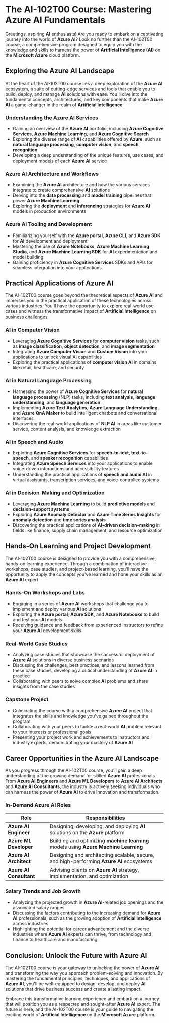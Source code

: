 # The AI-102T00 Course: Mastering Azure AI Fundamentals

Greetings, aspiring **AI** enthusiasts! Are you ready to embark on a captivating journey into the world of **Azure AI**? Look no further than the AI-102T00 course, a comprehensive program designed to equip you with the knowledge and skills to harness the power of **Artificial Intelligence (AI)** on the **Microsoft Azure** cloud platform.

## Exploring the Azure AI Landscape

At the heart of the AI-102T00 course lies a deep exploration of the **Azure AI** ecosystem, a suite of cutting-edge services and tools that enable you to build, deploy, and manage **AI** solutions with ease. You'll dive into the fundamental concepts, architectures, and key components that make **Azure AI** a game-changer in the realm of **Artificial Intelligence**.

### Understanding the Azure AI Services

- Gaining an overview of the **Azure AI** portfolio, including **Azure Cognitive Services**, **Azure Machine Learning**, and **Azure Cognitive Search**
- Exploring the diverse range of **AI** capabilities offered by **Azure**, such as **natural language processing**, **computer vision**, and **speech recognition**
- Developing a deep understanding of the unique features, use cases, and deployment models of each **Azure AI** service

### Azure AI Architecture and Workflows

- Examining the **Azure AI** architecture and how the various services integrate to create comprehensive **AI** solutions
- Delving into the **data processing** and **model training** pipelines that power **Azure Machine Learning**
- Exploring the **deployment** and **inferencing** strategies for **Azure AI** models in production environments

### Azure AI Tooling and Development

- Familiarizing yourself with the **Azure portal**, **Azure CLI**, and **Azure SDK** for **AI** development and deployment
- Mastering the use of **Azure Notebooks**, **Azure Machine Learning Studio**, and **Azure Machine Learning SDK** for **AI** experimentation and model building
- Gaining proficiency in **Azure Cognitive Services** SDKs and APIs for seamless integration into your applications

## Practical Applications of Azure AI

The AI-102T00 course goes beyond the theoretical aspects of **Azure AI** and immerses you in the practical application of these technologies across various industries. You'll have the opportunity to explore real-world use cases and witness the transformative impact of **Artificial Intelligence** on business challenges.

### AI in Computer Vision

- Leveraging **Azure Cognitive Services** for **computer vision** tasks, such as **image classification**, **object detection**, and **image segmentation**
- Integrating **Azure Computer Vision** and **Custom Vision** into your applications to unlock visual AI capabilities
- Exploring the practical applications of **computer vision AI** in domains like retail, healthcare, and security

### AI in Natural Language Processing

- Harnessing the power of **Azure Cognitive Services** for **natural language processing** (NLP) tasks, including **text analysis**, **language understanding**, and **language generation**
- Implementing **Azure Text Analytics**, **Azure Language Understanding**, and **Azure QnA Maker** to build intelligent chatbots and conversational interfaces
- Discovering the real-world applications of **NLP AI** in areas like customer service, content analysis, and knowledge extraction

### AI in Speech and Audio

- Exploring **Azure Cognitive Services** for **speech-to-text**, **text-to-speech**, and **speaker recognition** capabilities
- Integrating **Azure Speech Services** into your applications to enable voice-driven interactions and accessibility features
- Understanding the practical applications of **speech and audio AI** in virtual assistants, transcription services, and voice-controlled systems

### AI in Decision-Making and Optimization

- Leveraging **Azure Machine Learning** to build **predictive models** and **decision-support systems**
- Exploring **Azure Anomaly Detector** and **Azure Time Series Insights** for **anomaly detection** and **time series analysis**
- Discovering the practical applications of **AI-driven decision-making** in fields like finance, supply chain management, and resource optimization

## Hands-On Learning and Project Development

The AI-102T00 course is designed to provide you with a comprehensive, hands-on learning experience. Through a combination of interactive workshops, case studies, and project-based learning, you'll have the opportunity to apply the concepts you've learned and hone your skills as an **Azure AI** expert.

### Hands-On Workshops and Labs

- Engaging in a series of **Azure AI** workshops that challenge you to implement and deploy various **AI** solutions
- Exploring the **Azure portal**, **Azure SDK**, and **Azure Notebooks** to build and test your **AI** models
- Receiving guidance and feedback from experienced instructors to refine your **Azure AI** development skills

### Real-World Case Studies

- Analyzing case studies that showcase the successful deployment of **Azure AI** solutions in diverse business scenarios
- Discussing the challenges, best practices, and lessons learned from these case studies, developing a critical understanding of **Azure AI** in practice
- Collaborating with peers to solve complex **AI** problems and share insights from the case studies

### Capstone Project

- Culminating the course with a comprehensive **Azure AI** project that integrates the skills and knowledge you've gained throughout the program
- Collaborating with your peers to tackle a real-world **AI** problem relevant to your interests or professional goals
- Presenting your project work and achievements to instructors and industry experts, demonstrating your mastery of **Azure AI**

## Career Opportunities in the Azure AI Landscape

As you progress through the AI-102T00 course, you'll gain a deep understanding of the growing demand for skilled **Azure AI** professionals. From **Azure AI Engineers** and **Azure ML Developers** to **Azure AI Architects** and **Azure AI Consultants**, the industry is actively seeking individuals who can harness the power of **Azure AI** to drive innovation and transformation.

### In-Demand Azure AI Roles

| Role | Responsibilities |
| --- | --- |
| **Azure AI Engineer** | Designing, developing, and deploying **AI** solutions on the **Azure** platform |
| **Azure ML Developer** | Building and optimizing **machine learning** models using **Azure Machine Learning** |
| **Azure AI Architect** | Designing and architecting scalable, secure, and high-performing **Azure AI** ecosystems |
| **Azure AI Consultant** | Advising clients on **Azure AI** strategy, implementation, and optimization |

### Salary Trends and Job Growth

- Analyzing the projected growth in **Azure AI**-related job openings and the associated salary ranges
- Discussing the factors contributing to the increasing demand for **Azure AI** professionals, such as the growing adoption of **Artificial Intelligence** across industries
- Highlighting the potential for career advancement and the diverse industries where **Azure AI** experts can thrive, from technology and finance to healthcare and manufacturing

## Conclusion: Unlock the Future with Azure AI

The AI-102T00 course is your gateway to unlocking the power of **Azure AI** and transforming the way you approach problem-solving and innovation. By mastering the fundamental principles, techniques, and applications of **Azure AI**, you'll be well-equipped to design, develop, and deploy **AI** solutions that drive business success and create a lasting impact.

Embrace this transformative learning experience and embark on a journey that will position you as a respected and sought-after **Azure AI** expert. The future is here, and the AI-102T00 course is your guide to navigating the exciting world of **Artificial Intelligence** on the **Microsoft Azure** platform.
